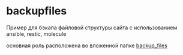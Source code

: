 # backupfiles
Пример для бэкапа файловой структуры сайта с использованием ansible, restic, molecule

основная роль расположена во вложенной папке [backup_files](backup_files) 
